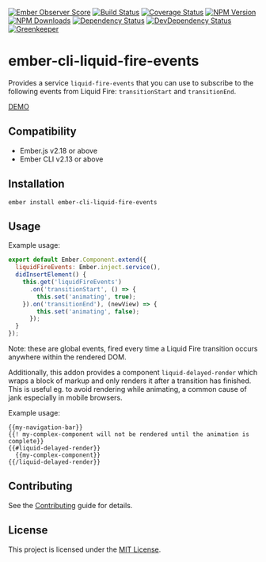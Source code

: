 [![Ember Observer Score](http://emberobserver.com/badges/ember-cli-liquid-fire-events.svg)](http://emberobserver.com/addons/ember-cli-liquid-fire-events)
[![Build Status](https://travis-ci.org/devotox/ember-cli-liquid-fire-events.svg)](http://travis-ci.org/devotox/ember-cli-liquid-fire-events)
[![Coverage Status](https://codecov.io/gh/devotox/ember-cli-liquid-fire-events/branch/master/graph/badge.svg)](https://codecov.io/gh/devotox/ember-cli-liquid-fire-events)
[![NPM Version](https://badge.fury.io/js/ember-cli-liquid-fire-events.svg)](http://badge.fury.io/js/ember-cli-liquid-fire-events)
[![NPM Downloads](https://img.shields.io/npm/dm/ember-cli-liquid-fire-events.svg)](https://www.npmjs.org/package/ember-cli-liquid-fire-events)
[![Dependency Status](https://david-dm.org/devotox/ember-cli-liquid-fire-events.svg)](https://david-dm.org/devotox/ember-cli-liquid-fire-events)
[![DevDependency Status](https://david-dm.org/devotox/ember-cli-liquid-fire-events/dev-status.svg)](https://david-dm.org/devotox/ember-cli-liquid-fire-events#info=devDependencies)
[![Greenkeeper](https://badges.greenkeeper.io/devotox/ember-cli-liquid-fire-events.svg)](https://greenkeeper.io/)

ember-cli-liquid-fire-events
==============================================================================

Provides a service `liquid-fire-events` that you can use to subscribe to the
following events from Liquid Fire: `transitionStart` and `transitionEnd`.

[DEMO](https://devotox.github.io/ember-cli-liquid-fire-events)

Compatibility
------------------------------------------------------------------------------

* Ember.js v2.18 or above
* Ember CLI v2.13 or above

Installation
------------------------------------------------------------------------------

```
ember install ember-cli-liquid-fire-events
```

Usage
------------------------------------------------------------------------------

Example usage:

```js
export default Ember.Component.extend({
  liquidFireEvents: Ember.inject.service(),
  didInsertElement() {
	this.get('liquidFireEvents')
	  .on('transitionStart', () => {
		this.set('animating', true);
	}).on('transitionEnd'), (newView) => {
		this.set('animating', false);
	  });
  }
});
```

Note: these are global events, fired every time a Liquid Fire transition occurs
anywhere within the rendered DOM.

Additionally, this addon provides a component `liquid-delayed-render` which
wraps a block of markup and only renders it after a transition has finished.
This is useful eg. to avoid rendering while animating, a common cause of jank
especially in mobile browsers.

Example usage:

```htmlbars
{{my-navigation-bar}}
{{! my-complex-component will not be rendered until the animation is complete}}
{{#liquid-delayed-render}}
  {{my-complex-component}}
{{/liquid-delayed-render}}
```

Contributing
------------------------------------------------------------------------------

See the [Contributing](CONTRIBUTING.md) guide for details.

License
------------------------------------------------------------------------------

This project is licensed under the [MIT License](LICENSE.md).
